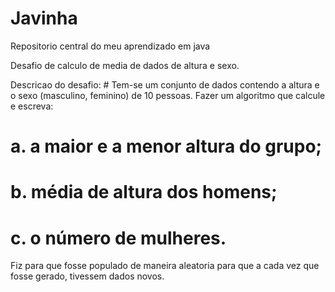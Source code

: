 # Javinha
Repositorio central do meu aprendizado em java


Desafio de calculo de media de dados de altura e sexo. 

Descricao do desafio: # Tem-se um conjunto de dados contendo a altura e o sexo (masculino, feminino) de 10 pessoas. Fazer um algoritmo que calcule e escreva:
# a. a maior e a menor altura do grupo;
# b. média de altura dos homens;
# c. o número de mulheres.


Fiz para que fosse populado de maneira aleatoria para que a cada vez que fosse gerado, tivessem dados novos.
